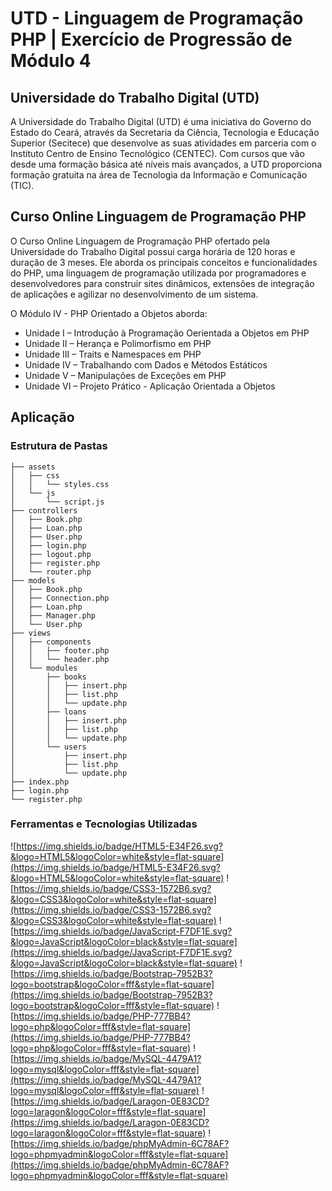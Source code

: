 # UTD - Linguagem de Programação PHP | Exercício de Progressão de Módulo 4

## Universidade do Trabalho Digital (UTD)

A Universidade do Trabalho Digital (UTD) é uma iniciativa do Governo do Estado 
do Ceará, através da Secretaria da Ciência, Tecnologia e Educação Superior 
(Secitece) que desenvolve as suas atividades em parceria com o Instituto 
Centro de Ensino Tecnológico (CENTEC). Com cursos que vão desde uma formação 
básica até níveis mais avançados, a UTD proporciona formação gratuita na área 
de Tecnologia da Informação e Comunicação (TIC).

## Curso Online Linguagem de Programação PHP

O Curso Online Linguagem de Programação PHP ofertado pela Universidade do 
Trabalho Digital possui carga horária de 120 horas e duração de 3 meses. Ele 
aborda os principais conceitos e funcionalidades do PHP, uma linguagem de 
programação utilizada por programadores e desenvolvedores para construir sites 
dinâmicos, extensões de integração de aplicações e agilizar no desenvolvimento 
de um sistema.

O Módulo IV - PHP Orientado a Objetos aborda:
- Unidade I – Introdução à Programação Oerientada a Objetos em PHP
- Unidade II – Herança e Polimorfismo em PHP
- Unidade III – Traits e Namespaces em PHP
- Unidade IV – Trabalhando com Dados e Métodos Estáticos
- Unidade V – Manipulações de Exceções em PHP
- Unidade VI – Projeto Prático - Aplicação Orientada a Objetos

## Aplicação

### Estrutura de Pastas

```
├── assets
│   ├── css
│   │   └── styles.css
│   └── js
│       └── script.js
├── controllers
│   ├── Book.php
│   ├── Loan.php
│   ├── User.php
│   ├── login.php
│   ├── logout.php
│   ├── register.php
│   └── router.php
├── models
│   ├── Book.php
│   ├── Connection.php
│   ├── Loan.php
│   ├── Manager.php
│   └── User.php
├── views
│   ├── components
│   │   ├── footer.php
│   │   └── header.php
│   └── modules
│       ├── books
│       │   ├── insert.php
│       │   ├── list.php
│       │   └── update.php
│       ├── loans
│       │   ├── insert.php
│       │   ├── list.php
│       │   └── update.php
│       └── users
│           ├── insert.php
│           ├── list.php
│           └── update.php
├── index.php
├── login.php
└── register.php
```

### Ferramentas e Tecnologias Utilizadas
![https://img.shields.io/badge/HTML5-E34F26.svg?&logo=HTML5&logoColor=white&style=flat-square](https://img.shields.io/badge/HTML5-E34F26.svg?&logo=HTML5&logoColor=white&style=flat-square)
![https://img.shields.io/badge/CSS3-1572B6.svg?&logo=CSS3&logoColor=white&style=flat-square](https://img.shields.io/badge/CSS3-1572B6.svg?&logo=CSS3&logoColor=white&style=flat-square)
![https://img.shields.io/badge/JavaScript-F7DF1E.svg?&logo=JavaScript&logoColor=black&style=flat-square](https://img.shields.io/badge/JavaScript-F7DF1E.svg?&logo=JavaScript&logoColor=black&style=flat-square)
![https://img.shields.io/badge/Bootstrap-7952B3?logo=bootstrap&logoColor=fff&style=flat-square](https://img.shields.io/badge/Bootstrap-7952B3?logo=bootstrap&logoColor=fff&style=flat-square)
![https://img.shields.io/badge/PHP-777BB4?logo=php&logoColor=fff&style=flat-square](https://img.shields.io/badge/PHP-777BB4?logo=php&logoColor=fff&style=flat-square)
![https://img.shields.io/badge/MySQL-4479A1?logo=mysql&logoColor=fff&style=flat-square](https://img.shields.io/badge/MySQL-4479A1?logo=mysql&logoColor=fff&style=flat-square)
![https://img.shields.io/badge/Laragon-0E83CD?logo=laragon&logoColor=fff&style=flat-square](https://img.shields.io/badge/Laragon-0E83CD?logo=laragon&logoColor=fff&style=flat-square)
![https://img.shields.io/badge/phpMyAdmin-6C78AF?logo=phpmyadmin&logoColor=fff&style=flat-square](https://img.shields.io/badge/phpMyAdmin-6C78AF?logo=phpmyadmin&logoColor=fff&style=flat-square)
